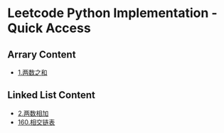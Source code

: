 # Leetcode Python Implementation - Quick Access

## Arrary Content

- [1.两数之和](https://github.com/SFmonkey/leetcode/blob/master/Python/Array/1.%E4%B8%A4%E6%95%B0%E4%B9%8B%E5%92%8C.py)

## Linked List Content

- [2.两数相加](https://github.com/SFmonkey/leetcode/blob/master/Python/Linked_List/2.%E4%B8%A4%E6%95%B0%E7%9B%B8%E5%8A%A0.py)
- [160.相交链表](https://github.com/SFmonkey/leetcode/blob/master/Python/Linked_List/160.%E7%9B%B8%E4%BA%A4%E9%93%BE%E8%A1%A8.py)
